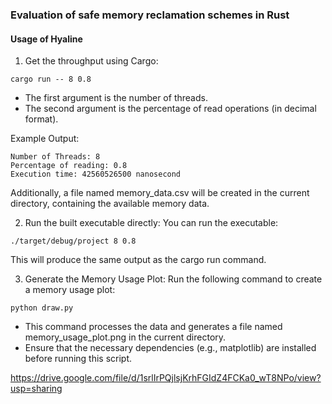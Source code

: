 ### Evaluation of safe memory reclamation schemes in Rust

#### Usage of Hyaline
1. Get the throughput using Cargo:
```
cargo run -- 8 0.8
```
- The first argument is the number of threads.
- The second argument is the percentage of read operations (in decimal format).

Example Output:
```
Number of Threads: 8
Percentage of reading: 0.8
Execution time: 42560526500 nanosecond
```
Additionally, a file named memory_data.csv will be created in the current directory, containing the available memory data.

2. Run the built executable directly:
You can run the executable:
```
./target/debug/project 8 0.8
```
This will produce the same output as the cargo run command.

3. Generate the Memory Usage Plot:
Run the following command to create a memory usage plot:
```
python draw.py
```
- This command processes the data and generates a file named memory_usage_plot.png in the current directory.
- Ensure that the necessary dependencies (e.g., matplotlib) are installed before running this script.


https://drive.google.com/file/d/1srlIrPQjlsjKrhFGIdZ4FCKa0_wT8NPo/view?usp=sharing
